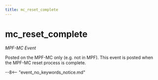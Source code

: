 ```yaml
---
title: mc_reset_complete
---
```


# mc_reset_complete


*MPF-MC Event*

Posted on the MPF-MC only (e.g. not in MPF). This event is posted when
the MPF-MC reset process is complete.

--8<-- "event_no_keywords_notice.md"
